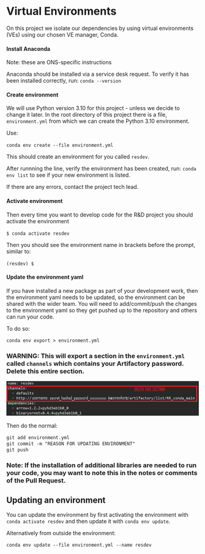 # Virtual Environments

On this project we isolate our dependencies by using virtual environments (VEs) using our chosen VE manager, Conda.

#### Install Anaconda

Note: these are ONS-specific instructions

Anaconda should be installed via a service desk request. To verify it has been installed correctly, run:
`conda --version`

#### Create environment

We will use Python version 3.10 for this project - unless we decide to change it later. In the root directory of this project there is a file, `environment.yml` from which we can create the Python 3.10 environment.

Use:

`conda env create --file environment.yml`

This should create an environment for you called `resdev`.

After runnning the line, verify the environment has been created, run: `conda env list` to see if your new environment is listed.

If there are any errors, contact the project tech lead.


#### Activate environment

Then every time you want to develop code for the R&D project you should activate the environment

`$ conda activate resdev`

Then you should see the environment name in brackets before the prompt, similar to:

`(resdev) $`


#### Update the environment yaml

If you have installed a new package as part of your development work, then the environment yaml needs to be updated, so the environment can be shared with the wider team. You will need to add/commit/push the changes to the environment yaml so they get pushed up to the repository and others can run your code.

To do so:

```
conda env export > environment.yml
```

### WARNING: This will export a section in the `environment.yml` called `channels` which contains your Artifactory password. Delete this entire section.


![](..\img\what_to_delete.png)

Then do the normal:
```
git add environment.yml
git commit -m "REASON FOR UPDATING ENVIRONMENT"
git push
```

### Note: If the installation of additional libraries are needed to run your code, you may want to note this in the notes or comments of the Pull Request.

## Updating an environment

You can update the environment by first activating the environment with `conda activate resdev` and then update it with `conda env update`.

Alternatively from outside the environment:
```
conda env update --file environment.yml --name resdev
```
